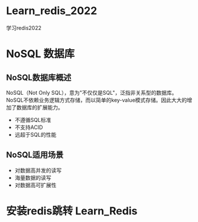 # Learn_redis_2022
学习redis2022

# NoSQL 数据库
## NoSQL数据库概述
NoSQL（Not Only SQL），意为"不仅仅是SQL"，泛指非关系型的数据库。  
NoSQL不依赖业务逻辑方式存储，而以简单的key-value模式存储。因此大大的增加了数据库的扩展能力。  
- 不遵循SQL标准
- 不支持ACID
- 远超于SQL的性能

## NoSQL适用场景
- 对数据高并发的读写
- 海量数据的读写
- 对数据高可扩展性


# 安装redis跳转 Learn_Redis
